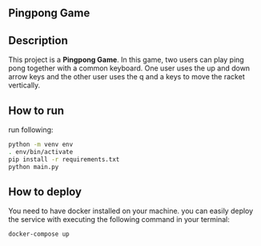 ## Pingpong Game

## Description
This project is a **Pingpong Game**.
In this game, two users can play ping pong together with a common keyboard.
One user uses the up and down arrow keys and the other user uses the q and a keys to move the racket vertically.


## How to run
run following:
```bash
python -m venv env
. env/bin/activate
pip install -r requirements.txt
python main.py
```

## How to deploy

You need to have docker installed on your machine. you can easily deploy the service with executing
the following command in your terminal:

```bash
docker-compose up
```
